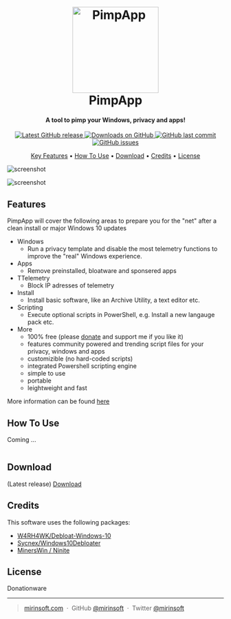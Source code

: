 <h1 align="center">
  <br>
  <a href="http://www.mirinsoft.com"><img src="https://github.com/mirinsoft/pimpapp/blob/master/icon.ico" alt="PimpApp" width="200"></a>
  <br>
  PimpApp
  <br>
</h1>

<h4 align="center">A tool to pimp your Windows, privacy and apps!</h4>

<p align="center">
<a href="https://github.com/mirinsoft/pimpapp/releases/latest" target="_blank">
<img alt="Latest GitHub release" src="https://img.shields.io/github/release/mirinsoft/pimpapp.svg?style=flat-square" />
</a>
	
<a href="https://github.com/mirinsoft/pimpapp/releases" target="_blank">
<img alt="Downloads on GitHub" src="https://img.shields.io/github/downloads/mirinsoft/pimpapp/total.svg?style=flat-square" />
</a>

<a href="https://github.com/mirinsoft/pimpapp/commits/master">
<img src="https://img.shields.io/github/last-commit/mirinsoft/pimpapp.svg?style=flat-square&logo=github&logoColor=white"
alt="GitHub last commit">
<a href="https://github.com/mirinsoft/pimpapp/issues">
<img src="https://img.shields.io/github/issues-raw/mirinsoft/pimpapp.svg?style=flat-square&logo=github&logoColor=white"
alt="GitHub issues">   
  
</p>

<p align="center">
  <a href="#Features">Key Features</a> •
  <a href="#how-to-use">How To Use</a> •
  <a href="#download">Download</a> •
  <a href="#credits">Credits</a> •
  <a href="#license">License</a>
</p>

![screenshot](https://github.com/mirinsoft/pimpapp/blob/master/the-new-pimpapp.png)

![screenshot](https://github.com/mirinsoft/pimpapp/blob/master/pimpapp.png)

## Features

PimpApp will cover the following areas to prepare you for the "net" after a clean install or major Windows 10 updates

* Windows
	- Run a privacy template and disable the most telemetry functions to improve the "real" Windows experience.
* Apps 
	- Remove preinstalled, bloatware and sponsered apps
* TTelemetry
	- Block IP adresses of telemetry
* Install 
	- Install basic software, like an Archive Utility, a text editor etc.
* Scripting
	- Execute optional scripts in PowerShell, e.g. Install a new langauge pack etc.
* More
	- 100% free (please [donate](https://www.paypal.com/cgi-bin/webscr?cmd=_donations&business=donate@mirinsoft.com&lc=US&item_name=%20Mirinsoft&no_note=0&cn=&currency_code=USD&bn=PP-DonationsBF:btn_donateCC_LG.gif:NonHosted) and support me if you like it)
	- features community powered and trending script files for your privacy, windows and apps
	- customizible (no hard-coded scripts)
	- integrated Powershell scripting engine
	- simple to use
	- portable
	- leightweight and fast

More information can be found [here](http://www.mirinsoft.com/ms-apps/pimpapp) 

## How To Use

Coming ...

```bash

```


## Download

(Latest release) [Download](https://github.com/mirinsoft/pimpapp/releases) 

## Credits

This software uses the following packages:

- [W4RH4WK/Debloat-Windows-10](https://github.com/W4RH4WK/Debloat-Windows-10/)
- [Sycnex/Windows10Debloater](https://github.com/Sycnex/Windows10Debloater)
- [MinersWin / Ninite](https://github.com/MinersWin/Ninite)

## License

Donationware

---

> [mirinsoft.com](https://www.mirinsoft.com) &nbsp;&middot;&nbsp;
> GitHub [@mirinsoft](https://github.com/mirinsoft) &nbsp;&middot;&nbsp;
> Twitter [@mirinsoft](https://twitter.com/mirinsoft)


